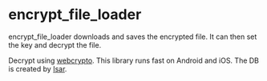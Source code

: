 # encrypt_file_loader

encrypt_file_loader downloads and saves the encrypted file. It can then set the key and decrypt the file.

Decrypt using [webcrypto](https://pub.dev/packages/webcrypto). This library runs fast on Android and iOS.
The DB is created by [Isar](https://pub.dev/packages/isar).
